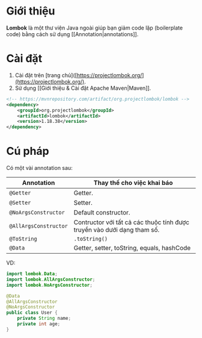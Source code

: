 
# Giới thiệu

**Lombok** là một thư viện Java ngoài giúp bạn giảm code lặp (boilerplate code) bằng cách sử dụng [[Annotation|annotations]].

# Cài đặt

1. Cài đặt trên [trang chủ]([https://projectlombok.org/](https://projectlombok.org/).
2. Sử dụng [[Giới thiệu & Cài đặt Apache Maven|Maven]].

```xml
<!-- https://mvnrepository.com/artifact/org.projectlombok/lombok -->
<dependency>
    <groupId>org.projectlombok</groupId>
    <artifactId>lombok</artifactId>
    <version>1.18.38</version>
</dependency>
```

# Cú pháp

Có một vài annotation sau:

| Annotation            | Thay thế cho việc khai báo                                              |
| --------------------- | ----------------------------------------------------------------------- |
| `@Getter`             | Getter.                                                                 |
| `@Setter`             | Setter.                                                                 |
| `@NoArgsConstructor`  | Default constructor.                                                    |
| `@AllArgsConstructor` | Contructor với tất cả các thuộc tính được truyền vào dưới dạng tham số. |
| `@ToString`           | `.toString()`                                                           |
| `@Data`               | Getter, setter, toString, equals, hashCode                              |

VD:

```java
import lombok.Data;
import lombok.AllArgsConstructor;
import lombok.NoArgsConstructor;

@Data 
@AllArgsConstructor
@NoArgsConstructor
public class User {
    private String name;
    private int age;
}
```
